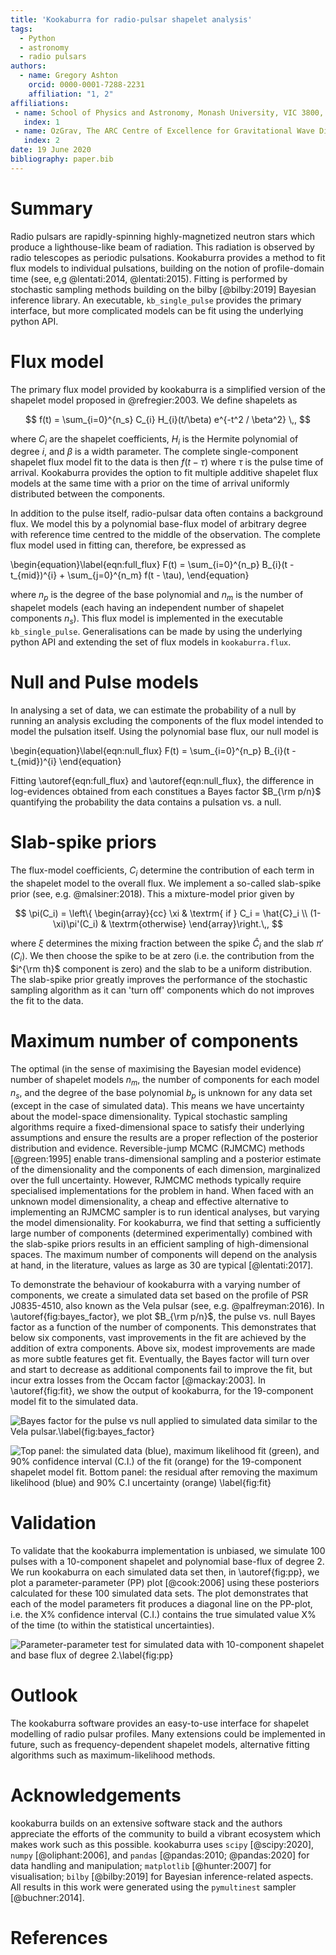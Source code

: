 ```yaml
---
title: 'Kookaburra for radio-pulsar shapelet analysis'
tags:
  - Python
  - astronomy
  - radio pulsars
authors:
  - name: Gregory Ashton
    orcid: 0000-0001-7288-2231
    affiliation: "1, 2"
affiliations:
 - name: School of Physics and Astronomy, Monash University, VIC 3800, Australia
   index: 1
 - name: OzGrav, The ARC Centre of Excellence for Gravitational Wave Discovery, Clayton VIC 3800, Australia
   index: 2
date: 19 June 2020
bibliography: paper.bib
---
```


# Summary

Radio pulsars are rapidly-spinning highly-magnetized neutron stars which
produce a lighthouse-like beam of radiation. This radiation is observed by
radio telescopes as periodic pulsations. Kookaburra provides a method to fit
flux models to individual pulsations, building on the notion of profile-domain
time (see, e,g @lentati:2014, @lentati:2015). Fitting is performed by stochastic
sampling methods building on the bilby [@bilby:2019] Bayesian inference
library. An executable, `kb_single_pulse` provides the primary interface, but
more complicated models can be fit using the underlying python API.

# Flux model

The primary flux model provided by kookaburra is a simplified version of the
shapelet model proposed in @refregier:2003. We define shapelets as

$$ f(t) = \sum_{i=0}^{n_s} C_{i} H_{i}(t/\beta) e^{-t^2 / \beta^2} \,, $$

where $C_{i}$ are the shapelet coefficients, $H_{i}$ is the Hermite polynomial
of degree $i$, and $\beta$ is a width parameter. The complete single-component
shapelet flux model fit to the data is then $f(t - \tau)$ where $\tau$ is the
pulse time of arrival. Kookaburra provides the option to fit multiple additive
shapelet flux models at the same time with a prior on the time of arrival
uniformly distributed between the components.

In addition to the pulse itself, radio-pulsar data often contains a background
flux. We model this by a polynomial base-flux model of arbitrary degree with
reference time centred to the middle of the observation. The complete flux
model used in fitting can, therefore, be expressed as

\begin{equation}\label{eqn:full_flux}
F(t) = \sum_{i=0}^{n_p} B_{i}(t - t_{mid})^{i} + \sum_{j=0}^{n_m} f(t - \tau)\,
\end{equation}

where $n_p$ is the degree of the base polynomial and $n_m$ is the number of
shapelet models (each having an independent number of shapelet components
$n_s$). This flux model is implemented in the executable `kb_single_pulse`.
Generalisations can be made by using the underlying python API and extending
the set of flux models in `kookaburra.flux`.

# Null and Pulse models

In analysing a set of data, we can estimate the probability of a null by
running an analysis excluding the components of the flux model intended to model
the pulsation itself. Using the polynomial base flux, our null model is

\begin{equation}\label{eqn:null_flux}
F(t) = \sum_{i=0}^{n_p} B_{i}(t - t_{mid})^{i}
\end{equation}

Fitting \autoref{eqn:full_flux} and \autoref{eqn:null_flux}, the difference
in log-evidences obtained from each constitues a Bayes factor $B_{\rm p/n}$
quantifying the probability the data contains a pulsation vs. a null.

# Slab-spike priors

The flux-model coefficients, $C_i$ determine the contribution of each term in
the shapelet model to the overall flux. We implement a so-called slab-spike
prior (see, e.g. @malsiner:2018). This a mixture-model prior given by

$$ \pi(C_i) = \left\{ \begin{array}{cc} \xi & \textrm{ if } C_i = \hat{C}_i \\ (1-\xi)\pi'(C_i)  & \textrm{otherwise} \end{array}\right.\,, $$

where $\xi$ determines the mixing fraction between the spike $\hat{C}_i$ and
the slab $\pi'(C_i)$. We then choose the spike to be at zero (i.e. the
contribution from the $i^{\rm th}$ component is zero) and the slab to be
a uniform distribution. The slab-spike prior greatly improves the performance of
the stochastic sampling algorithm as it can 'turn off' components which
do not improves the fit to the data.

# Maximum number of components

The optimal (in the sense of maximising the Bayesian model evidence) number of
shapelet models $n_m$, the number of components for each model $n_s$, and the
degree of the base polynomial $b_p$ is unknown for any data set (except in the
case of simulated data). This means we have uncertainty about the
model-space dimensionality. Typical stochastic sampling algorithms require a
fixed-dimensional space to satisfy their underlying assumptions and ensure the
results are a proper reflection of the posterior distribution and evidence.
Reversible-jump MCMC (RJMCMC) methods [@green:1995] enable trans-dimensional
sampling and a posterior estimate of the dimensionality and the components of
each dimension, marginalized over the full uncertainty. However, RJMCMC methods
typically require specialised implementations for the problem in hand.  When
faced with an unknown model dimensionality, a cheap and effective alternative
to implementing an RJMCMC sampler is to run identical analyses, but varying the
model dimensionality. For kookaburra, we find that setting a sufficiently
large number of components (determined experimentally) combined with the
slab-spike priors results in an efficient sampling of high-dimensional spaces.
The maximum number of components will depend on the analysis at hand, in the
literature, values as large as 30 are typical [@lentati:2017].

To demonstrate the behaviour of kookaburra with a varying number of components,
we create a simulated data set based on the profile of PSR J0835-4510, also
known as the Vela pulsar (see, e.g. @palfreyman:2016). In
\autoref{fig:bayes_factor}, we plot $B_{\rm p/n}$, the pulse vs. null Bayes
factor as a function of the number of components.  This demonstrates that below
six components, vast improvements in the fit are achieved by the addition of
extra components. Above six, modest improvements are made as more subtle
features get fit. Eventually, the Bayes factor will turn over and start to
decrease as additional components fail to improve the fit, but incur extra
losses from the Occam factor [@mackay:2003]. In \autoref{fig:fit}, we show the
output of kookaburra, for the 19-component model fit to the simulated data.

![Bayes factor for the pulse vs null applied to simulated data similar to the Vela pulsar.\label{fig:bayes_factor}](bayes_factor.png)

![Top panel: the simulated data (blue), maximum likelihood fit (green), and 90\% confidence interval (C.I.) of the fit (orange) for the 19-component shapelet model fit. Bottom panel: the residual after removing the maximum likelihood (blue) and 90\% C.I uncertainty (orange) \label{fig:fit}](fit_with_data.png)

# Validation

To validate that the kookaburra implementation is unbiased, we simulate 100
pulses with a 10-component shapelet and polynomial base-flux of degree 2. We
run kookaburra on each simulated data set then, in \autoref{fig:pp}, we plot a
parameter-parameter (PP) plot [@cook:2006] using these posteriors calculated
for these 100 simulated data sets. The plot demonstrates that each of the model
parameters fit produces a diagonal line on the PP-plot, i.e. the X\% confidence
interval (C.I.) contains the true simulated value X\% of the time (to within
the statistical uncertainties). 

![Parameter-parameter test for simulated data with 10-component shapelet and base flux of degree 2.\label{fig:pp}](pp_S10_BS2.png)

# Outlook

The kookaburra software provides an easy-to-use interface for shapelet
modelling of radio pulsar profiles. Many extensions could
be implemented in future, such as frequency-dependent shapelet models,
alternative fitting algorithms such as maximum-likelihood methods.

# Acknowledgements

kookaburra builds on an extensive software stack and the authors appreciate the
efforts of the community to build a vibrant ecosystem which makes work such as
this possible. kookaburra uses `scipy` [@scipy:2020], `numpy` [@oliphant:2006],
and `pandas` [@pandas:2010; @pandas:2020] for data handling and manipulation;
`matplotlib` [@hunter:2007] for visualisation; `bilby` [@bilby:2019] for Bayesian
inference-related aspects. All results in this work were generated using the
`pymultinest` sampler [@buchner:2014].

# References
